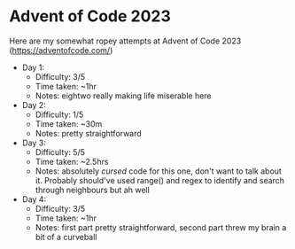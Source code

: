 # Advent of Code 2023

Here are my somewhat ropey attempts at Advent of Code 2023 (https://adventofcode.com/)

- Day 1:
    - Difficulty: 3/5
    - Time taken: ~1hr
    - Notes: eightwo really making life miserable here
- Day 2:
    - Difficulty: 1/5
    - Time taken: ~30m
    - Notes: pretty straightforward
- Day 3:
    - Difficulty: 5/5
    - Time taken: ~2.5hrs
    - Notes: absolutely *cursed* code for this one, don't want to talk about it. Probably should've used range() and regex to identify and search through neighbours but ah well
- Day 4:
    - Difficulty: 3/5
    - Time taken: ~1hr
    - Notes: first part pretty straightforward, second part threw my brain a bit of a curveball